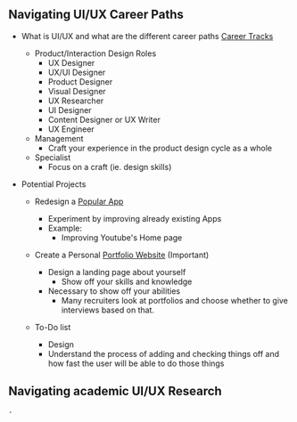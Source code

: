 ## Navigating UI/UX Career Paths
- What is UI/UX and what are the different career paths [Career Tracks](https://www.geeksforgeeks.org/blogs/how-to-become-a-ui-ux-designer-a-complete-roadmap/)
    - Product/Interaction Design Roles
        - UX Designer
        - UX/UI Designer
        - Product Designer
        - Visual Designer
        - UX Researcher
        - UI Designer
        - Content Designer or UX Writer
        - UX Engineer
    - Management
        - Craft your experience in the product design cycle as a whole
    - Specialist
        - Focus on a craft (ie. design skills)

- Potential Projects
    - Redesign a [Popular App](https://uxmag.com/articles/how-to-redesign-an-app-when-to-do-it-and-what-to-start-with)
        - Experiment by improving already existing Apps
        - Example:
            - Improving Youtube's Home page

    - Create a Personal [Portfolio Website](https://github.com/cemalgnlts/personal-portfolio) (Important)
        - Design a landing page about yourself
            - Show off your skills and knowledge
        - Necessary to show off your abilities
            - Many recruiters look at portfolios and choose whether to give interviews based on that.
    
    - To-Do list
        - Design
        - Understand the process of adding and checking things off and how fast the user will be able to do those things

## Navigating academic UI/UX Research
    - 
